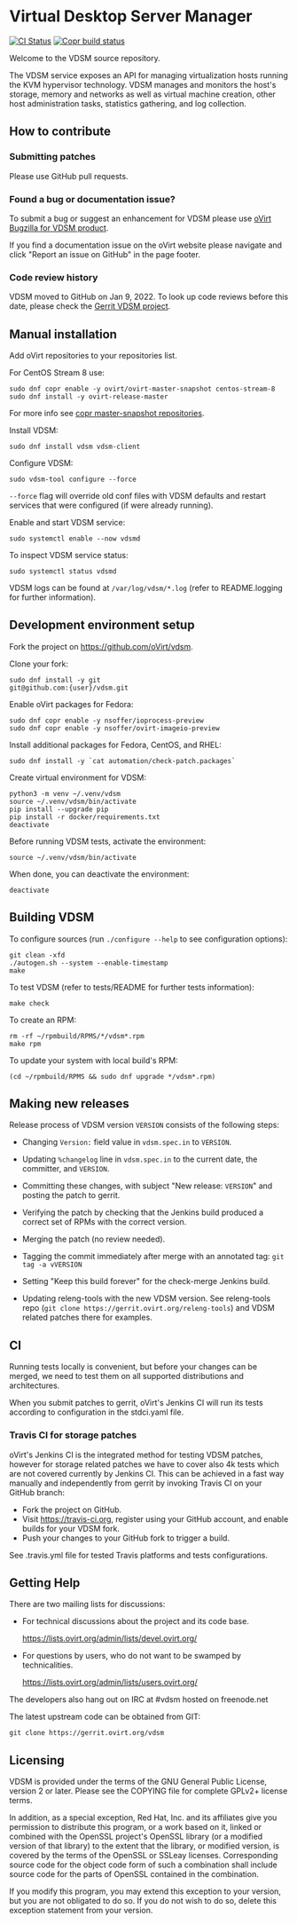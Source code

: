 # Virtual Desktop Server Manager

[![CI Status](https://github.com/oVirt/vdsm/actions/workflows/ci.yml/badge.svg)](https://github.com/oVirt/vdsm/actions)
[![Copr build status](https://copr.fedorainfracloud.org/coprs/ovirt/ovirt-master-snapshot/package/vdsm/status_image/last_build.png)](https://copr.fedorainfracloud.org/coprs/ovirt/ovirt-master-snapshot/package/vdsm/)

Welcome to the VDSM source repository.

The VDSM service exposes an API for managing virtualization
hosts running the KVM hypervisor technology. VDSM manages and monitors
the host's storage, memory and networks as well as virtual machine
creation, other host administration tasks, statistics gathering, and
log collection.

## How to contribute

### Submitting patches

Please use GitHub pull requests.

### Found a bug or documentation issue?

To submit a bug or suggest an enhancement for VDSM please use
[oVirt Bugzilla for VDSM product](https://bugzilla.redhat.com/enter_bug.cgi?product=vdsm).

If you find a documentation issue on the oVirt website please navigate
and click "Report an issue on GitHub" in the page footer.

### Code review history

VDSM moved to GitHub on Jan 9, 2022. To look up code reviews before this
date, please check the [Gerrit VDSM project](https://gerrit.ovirt.org/q/project:vdsm+is:merged).

## Manual installation

Add oVirt repositories to your repositories list.

For CentOS Stream 8 use:

    sudo dnf copr enable -y ovirt/ovirt-master-snapshot centos-stream-8
    sudo dnf install -y ovirt-release-master

For more info see
[copr master-snapshot repositories](https://copr.fedorainfracloud.org/coprs/ovirt/ovirt-master-snapshot/).

Install VDSM:

    sudo dnf install vdsm vdsm-client

Configure VDSM:

    sudo vdsm-tool configure --force

`--force` flag will override old conf files with VDSM defaults and
restart services that were configured (if were already running).

Enable and start VDSM service:

    sudo systemctl enable --now vdsmd

To inspect VDSM service status:

    sudo systemctl status vdsmd

VDSM logs can be found at `/var/log/vdsm/*.log` (refer to README.logging for further information).


## Development environment setup

Fork the project on https://github.com/oVirt/vdsm.

Clone your fork:

    sudo dnf install -y git
    git@github.com:{user}/vdsm.git

Enable oVirt packages for Fedora:

    sudo dnf copr enable -y nsoffer/ioprocess-preview
    sudo dnf copr enable -y nsoffer/ovirt-imageio-preview

Install additional packages for Fedora, CentOS, and RHEL:

    sudo dnf install -y `cat automation/check-patch.packages`

Create virtual environment for VDSM:

    python3 -m venv ~/.venv/vdsm
    source ~/.venv/vdsm/bin/activate
    pip install --upgrade pip
    pip install -r docker/requirements.txt
    deactivate

Before running VDSM tests, activate the environment:

    source ~/.venv/vdsm/bin/activate

When done, you can deactivate the environment:

    deactivate

## Building VDSM

To configure sources (run `./configure --help` to see configuration options):

    git clean -xfd
    ./autogen.sh --system --enable-timestamp
    make

To test VDSM (refer to tests/README for further tests information):

    make check

To create an RPM:

    rm -rf ~/rpmbuild/RPMS/*/vdsm*.rpm
    make rpm

To update your system with local build's RPM:

    (cd ~/rpmbuild/RPMS && sudo dnf upgrade */vdsm*.rpm)


## Making new releases

Release process of VDSM version `VERSION` consists of the following
steps:

- Changing `Version:` field value in `vdsm.spec.in` to `VERSION`.

- Updating `%changelog` line in `vdsm.spec.in` to the current date,
  the committer, and `VERSION`.

- Committing these changes, with subject "New release: `VERSION`" and
  posting the patch to gerrit.

- Verifying the patch by checking that the Jenkins build produced a
  correct set of RPMs with the correct version.

- Merging the patch (no review needed).

- Tagging the commit immediately after merge with an annotated tag:
  `git tag -a vVERSION`

- Setting "Keep this build forever" for the check-merge Jenkins build.

- Updating releng-tools with the new VDSM version.  See releng-tools
  repo (`git clone https://gerrit.ovirt.org/releng-tools`) and VDSM
  related patches there for examples.


## CI

Running tests locally is convenient, but before your changes can be
merged, we need to test them on all supported distributions and
architectures.

When you submit patches to gerrit, oVirt's Jenkins CI will run its tests
according to configuration in the stdci.yaml file.

### Travis CI for storage patches

oVirt's Jenkins CI is the integrated method for testing VDSM patches,
however for storage related patches we have to cover also 4k tests which
are not covered currently by Jenkins CI. This can be achieved in a fast
way manually and independently from gerrit by invoking Travis CI on your
GitHub branch:

- Fork the project on GitHub.
- Visit https://travis-ci.org, register using your GitHub account, and
  enable builds for your VDSM fork.
- Push your changes to your GitHub fork to trigger a build.

See .travis.yml file for tested Travis platforms and tests configurations.


## Getting Help

There are two mailing lists for discussions:

- For technical discussions about the project and its code base.

  https://lists.ovirt.org/admin/lists/devel.ovirt.org/

- For questions by users, who do not want to be swamped by
  technicalities.

  https://lists.ovirt.org/admin/lists/users.ovirt.org/

The developers also hang out on IRC at #vdsm hosted on freenode.net

The latest upstream code can be obtained from GIT:

    git clone https://gerrit.ovirt.org/vdsm


## Licensing

VDSM is provided under the terms of the GNU General Public License,
version 2 or later. Please see the COPYING file for complete GPLv2+
license terms.

In addition, as a special exception, Red Hat, Inc. and its affiliates
give you permission to distribute this program, or a work based on it,
linked or combined with the OpenSSL project's OpenSSL library (or a
modified version of that library) to the extent that the library, or
modified version, is covered by the terms of the OpenSSL or SSLeay
licenses.  Corresponding source code for the object code form of such
a combination shall include source code for the parts of OpenSSL
contained in the combination.

If you modify this program, you may extend this exception to your
version, but you are not obligated to do so.  If you do not wish to do
so, delete this exception statement from your version.
